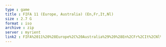 ```yaml
---
type : game
title : FIFA 11 (Europe, Australia) (En,Fr,It,Nl)
size : 2.7 G
format : iso
archive : zip
server : myrient
link2 : FIFA%2011%20%28Europe%2C%20Australia%29%20%28En%2CFr%2CIt%2CNl%29
---
```

